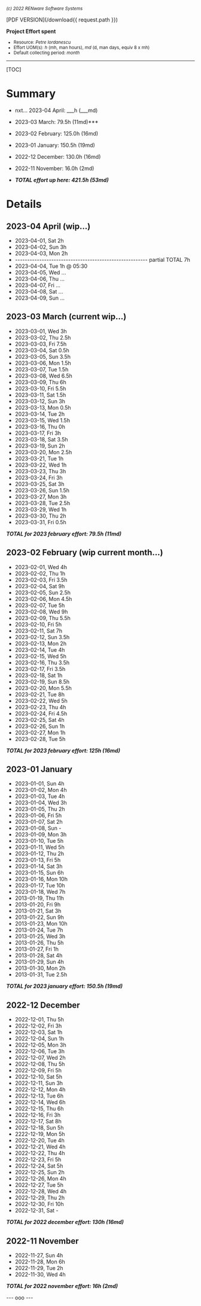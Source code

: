 <small>*(c) 2022 RENware Software Systems*</small>

[PDF VERSION](/download{{ request.path }})

**Project Effort spent**

<small>

* Resource: *Petre Iordanescu*
* Effort UOM(s): *h* (mh, man hours), *md* (d, man days, equiv 8 x mh)
* Default collecting period: *month*
</small>

***

[TOC]

# Summary

* nxt... 2023-04 April:        ___h (___md)
* 2023-03 March:        79.5h (11md)***
* 2023-02 February:     125.0h (16md)
* 2023-01 January:      150.5h (19md)
* 2022-12 December:     130.0h (16md)
* 2022-11 November:     16.0h (2md)

* ***TOTAL effort up here: 421.5h (53md)***





# Details

## 2023-04 April (wip...)

* 2023-04-01, Sat 2h
* 2023-04-02, Sun 3h
* 2023-04-03, Mon 2h
* ------------------------------------------------------- partial TOTAL 7h
* 2023-04-04, Tue 1h @ 05:30
* 2023-04-05, Wed ...
* 2023-04-06, Thu ...
* 2023-04-07, Fri ...
* 2023-04-08, Sat ...
* 2023-04-09, Sun ...




## 2023-03 March (current wip...)

* 2023-03-01, Wed 3h
* 2023-03-02, Thu 2.5h
* 2023-03-03, Fri 7.5h
* 2023-03-04, Sat 0.5h
* 2023-03-05, Sun 3.5h
* 2023-03-06, Mon 1.5h
* 2023-03-07, Tue 1.5h
* 2023-03-08, Wed 6.5h
* 2023-03-09, Thu 6h
* 2023-03-10, Fri 5.5h
* 2023-03-11, Sat 1.5h
* 2023-03-12, Sun 3h
* 2023-03-13, Mon 0.5h
* 2023-03-14, Tue 2h
* 2023-03-15, Wed 1.5h
* 2023-03-16, Thu 0h
* 2023-03-17, Fri 3h
* 2023-03-18, Sat 3.5h
* 2023-03-19, Sun 2h
* 2023-03-20, Mon 2.5h
* 2023-03-21, Tue 1h
* 2023-03-22, Wed 1h
* 2023-03-23, Thu 3h
* 2023-03-24, Fri 3h
* 2023-03-25, Sat 3h
* 2023-03-26, Sun 1.5h
* 2023-03-27, Mon 3h
* 2023-03-28, Tue 2.5h
* 2023-03-29, Wed 1h
* 2023-03-30, Thu 2h
* 2023-03-31, Fri 0.5h

***TOTAL for 2023 february effort: 79.5h (11md)***




## 2023-02 February (wip current month...)

* 2023-02-01, Wed 4h
* 2023-02-02, Thu 1h
* 2023-02-03, Fri 3.5h
* 2023-02-04, Sat 9h
* 2023-02-05, Sun 2.5h
* 2023-02-06, Mon 4.5h
* 2023-02-07, Tue 5h
* 2023-02-08, Wed 9h
* 2023-02-09, Thu 5.5h
* 2023-02-10, Fri 5h
* 2023-02-11, Sat 7h
* 2023-02-12, Sun 3.5h
* 2023-02-13, Mon 2h
* 2023-02-14, Tue 4h
* 2023-02-15, Wed 5h
* 2023-02-16, Thu 3.5h
* 2023-02-17, Fri 3.5h
* 2023-02-18, Sat 1h
* 2023-02-19, Sun 8.5h
* 2023-02-20, Mon 5.5h
* 2023-02-21, Tue 8h
* 2023-02-22, Wed 5h
* 2023-02-23, Thu 4h
* 2023-02-24, Fri 4.5h
* 2023-02-25, Sat 4h
* 2023-02-26, Sun 1h
* 2023-02-27, Mon 1h
* 2023-02-28, Tue 5h

***TOTAL for 2023 february effort: 125h (16md)***




## 2023-01 January

* 2023-01-01, Sun 4h
* 2023-01-02, Mon 4h
* 2023-01-03, Tue 4h
* 2023-01-04, Wed 3h
* 2023-01-05, Thu 2h
* 2023-01-06, Fri 5h
* 2023-01-07, Sat 2h
* 2023-01-08, Sun -
* 2023-01-09, Mon 3h
* 2023-01-10, Tue 5h
* 2023-01-11, Wed 5h
* 2023-01-12, Thu 2h
* 2023-01-13, Fri 5h
* 2023-01-14, Sat 3h
* 2023-01-15, Sun 6h
* 2023-01-16, Mon 10h
* 2023-01-17, Tue 10h
* 2023-01-18, Wed 7h
* 2013-01-19, Thu 11h
* 2013-01-20, Fri 9h
* 2013-01-21, Sat 3h
* 2013-01-22, Sun 9h
* 2013-01-23, Mon 10h
* 2013-01-24, Tue 7h
* 2013-01-25, Wed 3h
* 2013-01-26, Thu 5h
* 2013-01-27, Fri 1h
* 2013-01-28, Sat 4h
* 2013-01-29, Sun 4h
* 2013-01-30, Mon 2h
* 2013-01-31, Tue 2.5h

***TOTAL for 2023 january effort: 150.5h (19md)***



## 2022-12 December

* 2022-12-01, Thu 5h
* 2022-12-02, Fri 3h
* 2022-12-03, Sat 1h
* 2022-12-04, Sun 1h
* 2022-12-05, Mon 3h
* 2022-12-06, Tue 3h
* 2022-12-07, Wed 2h
* 2022-12-08, Thu 5h
* 2022-12-09, Fri 5h
* 2022-12-10, Sat 5h
* 2022-12-11, Sun 3h
* 2022-12-12, Mon 4h
* 2022-12-13, Tue 6h
* 2022-12-14, Wed 6h
* 2022-12-15, Thu 6h
* 2022-12-16, Fri 3h
* 2022-12-17, Sat 8h
* 2022-12-18, Sun 5h
* 2222-12-19, Mon 5h
* 2022-12-20, Tue 4h
* 2022-12-21, Wed 4h
* 2022-12-22, Thu 4h
* 2022-12-23, Fri 5h
* 2022-12-24, Sat 5h
* 2022-12-25, Sun 2h
* 2022-12-26, Mon 4h
* 2022-12-27, Tue 5h
* 2022-12-28, Wed 4h
* 2022-12-29, Thu 2h
* 2022-12-30, Fri 10h
* 2022-12-31, Sat -

***TOTAL for 2022 december effort: 130h (16md)***



## 2022-11 November

* 2022-11-27, Sun 4h
* 2022-11-28, Mon 6h
* 2022-11-29, Tue 2h
* 2022-11-30, Wed 4h

***TOTAL for 2022 november effort: 16h (2md)***



--- ooo ---

